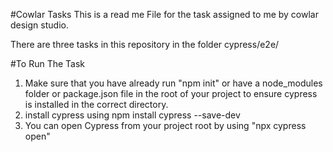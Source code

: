 #Cowlar Tasks
This is a read me File for the task assigned to me by cowlar design studio.

There are three tasks in this repository in the folder cypress/e2e/

#To Run The Task
1. Make sure that you have already run "npm init" or have a node_modules folder or package.json file in the root of your project to ensure cypress is installed in the correct directory.
2. install cypress using npm install cypress --save-dev
3. You can open Cypress from your project root by using "npx cypress open"